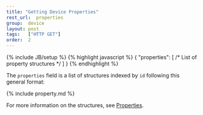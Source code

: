 ```yaml
---
title: "Getting Device Properties"
rest_url:  properties
group:  device
layout: post
tags:   ["HTTP GET"]
order:  2
---
```

{% include JB/setup %}
{% highlight javascript %}
{
    "properties": [
        /* List of property structures */
    ]
}
{% endhighlight %}

The `properties` field is a list of structures indexed by `id` following this general format:

{% include property.md %}

For more information on the structures, see [Properties](/api/properties.html).